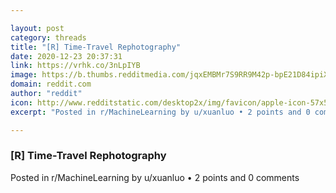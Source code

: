 ```yaml
---

layout: post
category: threads
title: "[R] Time-Travel Rephotography"
date: 2020-12-23 20:37:31
link: https://vrhk.co/3nLpIYB
image: https://b.thumbs.redditmedia.com/jqxEMBMr7S9RR9M42p-bpE21D84ipiXn0GpboZrq1dY.jpg
domain: reddit.com
author: "reddit"
icon: http://www.redditstatic.com/desktop2x/img/favicon/apple-icon-57x57.png
excerpt: "Posted in r/MachineLearning by u/xuanluo • 2 points and 0 comments"

---
```


### [R] Time-Travel Rephotography

Posted in r/MachineLearning by u/xuanluo • 2 points and 0 comments